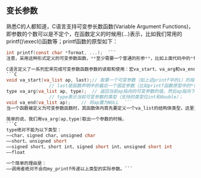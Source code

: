 ## 变长参数
熟悉C的人都知道，C语言支持可变参长数函数(Variable Argument Functions)，即参数的个数可以是不定个，在函数定义的时候用(...)表示，比如我们常用的printf()\execl()函数等；printf函数的原型如下：
```C
int printf(const char *format, ...);  ```
注意，采用这种形式定义的可变参数函数，**至少需要一个普通的形参**，比如上面代码中的*format，后面的省略号是函数原型的一部分。

C语言定义了一系列宏来完成可变参数函数参数的读取和使用：宏va_start、va_arg和va_end；在ANSI C标准下，这些宏定义在stdarg.h中。三个宏的原型如下：
```C
void va_start(va_list ap, last);// 取第一个可变参数（如上述printf中的i）的指针给ap，  
                // last是函数声明中的最后一个固定参数（比如printf函数原型中的*fromat）；  
type va_arg(va_list ap, type);  // 返回当前ap指向的可变参数的值，然后ap指向下一个可变参数；  
                // type表示当前可变参数的类型（支持的类型位int和double）；  
void va_end(va_list ap);    // 将ap置为NULL  ```
当一个函数被定义为可变参数函数时，其函数体内首先要定义一个va_list的结构体类型，这里沿用原型中的名字，ap。va_start使ap指向第一个可选参数。va_arg返回参数列中的当前参数并使ap指向参数列表中的下一个参数。va_end把ap指针清为NULL。函数体内可以多次遍历这些参数，但是都必须以va_start开始，并以va_end结尾。

简单的说，我们用va_arg(ap,type)取出一个参数的时候，
```C
type绝对不能为以下类型：
——char、signed char、unsigned char
——short、unsigned short
——signed short、short int、signed short int、unsigned short int
——float

一个简单的理由是：
——调用者绝对不会向my_printf传递以上类型的实际参数。```